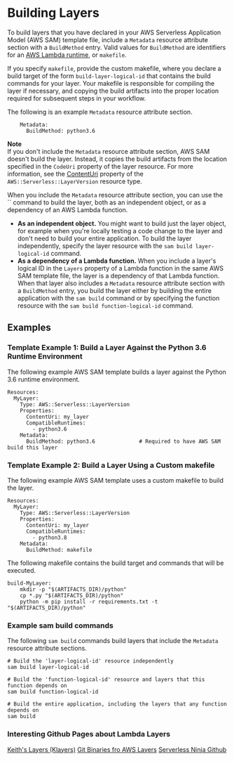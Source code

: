 # Building Layers<a name="building-layers"></a>

To build layers that you have declared in your AWS Serverless Application Model \(AWS SAM\) template file, include a `Metadata` resource attribute section with a `BuildMethod` entry\. Valid values for `BuildMethod` are identifiers for an [AWS Lambda runtime](https://docs.aws.amazon.com/lambda/latest/dg/lambda-runtimes.html), or `makefile`\.

If you specify `makefile`, provide the custom makefile, where you declare a build target of the form `build-layer-logical-id` that contains the build commands for your layer\. Your makefile is responsible for compiling the layer if necessary, and copying the build artifacts into the proper location required for subsequent steps in your workflow\.

The following is an example `Metadata` resource attribute section\.

```
    Metadata:
      BuildMethod: python3.6
```

**Note**  
If you don't include the `Metadata` resource attribute section, AWS SAM doesn't build the layer\. Instead, it copies the build artifacts from the location specified in the `CodeUri` property of the layer resource\. For more information, see the [ContentUri](sam-resource-layerversion.md#sam-layerversion-contenturi) property of the `AWS::Serverless::LayerVersion` resource type\.

When you include the `Metadata` resource attribute section, you can use the `` command to build the layer, both as an independent object, or as a dependency of an AWS Lambda function\.
+ ****As an independent object\.**** You might want to build just the layer object, for example when you're locally testing a code change to the layer and don't need to build your entire application\. To build the layer independently, specify the layer resource with the `sam build layer-logical-id` command\.
+ **As a dependency of a Lambda function\.** When you include a layer's logical ID in the `Layers` property of a Lambda function in the same AWS SAM template file, the layer is a dependency of that Lambda function\. When that layer also includes a `Metadata` resource attribute section with a `BuildMethod` entry, you build the layer either by building the entire application with the `sam build` command or by specifying the function resource with the `sam build function-logical-id` command\.

## Examples<a name="building-applications-examples"></a>

### Template Example 1: Build a Layer Against the Python 3\.6 Runtime Environment<a name="building-applications-examples-python"></a>

The following example AWS SAM template builds a layer against the Python 3\.6 runtime environment\.

```
Resources:
  MyLayer:
    Type: AWS::Serverless::LayerVersion
    Properties:
      ContentUri: my_layer
      CompatibleRuntimes:
        - python3.6
    Metadata:
      BuildMethod: python3.6              # Required to have AWS SAM build this layer
```

### Template Example 2: Build a Layer Using a Custom makefile<a name="building-applications-examples-makefile"></a>

The following example AWS SAM template uses a custom makefile to build the layer\.

```
Resources:
  MyLayer:
    Type: AWS::Serverless::LayerVersion
    Properties:
      ContentUri: my_layer
      CompatibleRuntimes:
        - python3.8
    Metadata:
      BuildMethod: makefile
```

The following makefile contains the build target and commands that will be executed\.

```
build-MyLayer:
    mkdir -p "$(ARTIFACTS_DIR)/python"
    cp *.py "$(ARTIFACTS_DIR)/python"
    python -m pip install -r requirements.txt -t "$(ARTIFACTS_DIR)/python"
```

### Example sam build commands<a name="building-applications-examples-commands"></a>

The following `sam build` commands build layers that include the `Metadata` resource attribute sections\.

```
# Build the 'layer-logical-id' resource independently
sam build layer-logical-id
            
# Build the 'function-logical-id' resource and layers that this function depends on
sam build function-logical-id

# Build the entire application, including the layers that any function depends on
sam build
```

### Interesting Github Pages about Lambda Layers

[Keith's Layers (Klayers)](https://github.com/keithrozario/Klayers)
[Git Binaries fro AWS Layers](https://github.com/lambci/git-lambda-layer)
[Serverless Ninja Github](https://github.com/allanchua101/serverless-ninja/tree/master/005-shared-layers)
